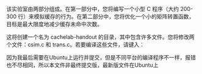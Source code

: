 该实验室由两部分组成。在第一部分中，您将编写一个小型 C 程序（大约 200-300 行）来模拟缓存的行为。在第二部分中，您将优化一个小的矩阵转置函数，目标是最大限度地减少缓存未命中次数。

这将创建一个名为 cachelab-handout 的目录，其中包含许多文件。您将修改两个文件：csim.c 和 trans.c。若要编译这些文件，请键入：


因为我最后需要在Ubuntu上运行并提交，但是不同平台的编译程序不一样，报错也不尽相同，所以本文件非最终提交版，最新版文件在Ubuntu上